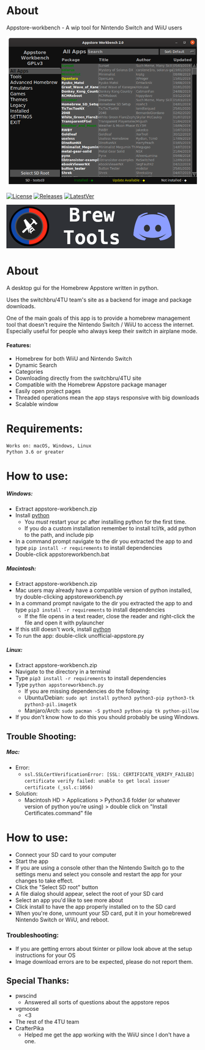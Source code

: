 # About
Appstore-workbench - A wip tool for Nintendo Switch and WiiU users

[![Appstore-workbench](https://raw.githubusercontent.com/LyfeOnEdge/appstore-workbench/master/docu/main.png)]()

[![License](https://img.shields.io/badge/License-GPLv3-blue.svg)]() [![Releases](https://img.shields.io/github/downloads/LyfeOnEdge/appstore-workbench/total.svg)]() [![LatestVer](https://img.shields.io/github/release-pre/LyfeOnEdge/appstore-workbench.svg)]() 

![[Brew Tools](https://discord.gg/de7tdqe)](https://github.com/LyfeOnEdge/appstore-workbench/blob/master/docu/SwitchToolsDiscordBanner.png?raw=true)

# About
A desktop gui for the Homebrew Appstore written in python.

Uses the switchbru/4TU team's site as a backend for image and package downloads.

One of the main goals of this app is to provide a homebrew management tool that doesn't require the Nintendo Switch / WiiU to access the internet. Especially useful for people who always keep their switch in airplane mode. 

#### Features:
- Homebrew for both WiiU and Nintendo Switch
- Dynamic Search
- Categories
- Downloading directly from the switchbru/4TU site
- Compatible with the Homebrew Appstore package manager
- Easily open project pages
- Threaded operations mean the app stays responsive with big downloads
- Scalable window

# Requirements:
    Works on: macOS, Windows, Linux
    Python 3.6 or greater

# How to use:
##### Windows:
- Extract appstore-workbench.zip
- Install [python](https://www.python.org/downloads/release/python-373/)
  - You *must* restart your pc after installing python for the first time.
  - If you do a custom installation remember to install tcl/tk, add python to the path, and include pip
- In a command prompt navigate to the dir you extracted the app to and type ```pip install -r requirements``` to install dependencies
- Double-click appstoreworkbench.bat

##### Macintosh:
- Extract appstore-workbench.zip
- Mac users may already have a compatible version of python installed, try double-clicking appstoreworkbench.py
- In a command prompt navigate to the dir you extracted the app to and type ```pip3 install -r requirements``` to install dependencies
  - If the file opens in a text reader, close the reader and right-click the file and open it with pylauncher
- If this still doesn't work, install [python](https://www.python.org/downloads/release/python-373/)
- To run the app: double-click unofficial-appstore.py

##### Linux:
- Extract appstore-workbench.zip
- Navigate to the directory in a terminal
- Type ```pip3 install -r requirements``` to install dependencies
- Type `python appstoreworkbench.py`
  - If you are missing dependencies do the following:
  - Ubuntu/Debian: `sudo apt install python3 python3-pip python3-tk python3-pil.imagetk`
  - Manjaro/Arch: `sudo pacman -S python3 python-pip tk python-pillow`
- If you don't know how to do this you should probably be using Windows.

## Trouble Shooting:
##### Mac:
- Error:
  - ```ssl.SSLCertVerificationError: [SSL: CERTIFICATE_VERIFY_FAILED] certificate verify failed: unable to get local issuer certificate (_ssl.c:1056)```
- Solution:
  - Macintosh HD > Applications > Python3.6 folder (or whatever version of python you're using) > double click on "Install Certificates.command" file

# How to use:
- Connect your SD card to your computer
- Start the app
- If you are using a console other than the Nintendo Switch go to the settings menu and select you console and restart the app for your changes to take effect.
- Click the "Select SD root" button
- A file dialog should appear, select the root of your SD card
- Select an app you'd like to see more about
- Click install to have the app properly installed on to the SD card
- When you're done, unmount your SD card, put it in your homebrewed Nintendo Switch or WiiU, and reboot.

### Troubleshooting:
- If you are getting errors about tkinter or pillow look above at the setup instructions for your OS
- Image download errors are to be expected, please do not report them.

## Special Thanks:
- pwscind
  - Answered all sorts of questions about the appstore repos
- vgmoose
  - <3
- The rest of the 4TU team
- CrafterPika
  - Helped me get the app working with the WiiU since I don't have a one.
